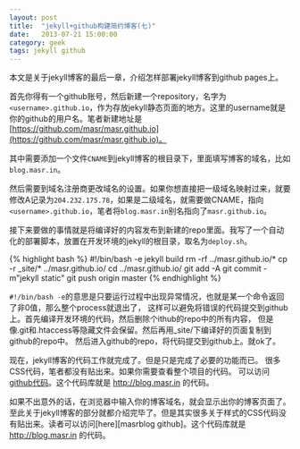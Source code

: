 ```yaml
---
layout: post
title:  "jekyll+github构建简约博客(七)"
date:   2013-07-21 15:00:00
category: geek
tags: jekyll github
---
```


<p class="excerpt">
<!--excerpt-->
本文是关于jekyll博客的最后一章，介绍怎样部署jekyll博客到github pages上。
<!--excerpt-->
</p>

首先你得有一个github账号，然后新建一个repository，名字为`<username>.github.io`，作为存放jekyll静态页面的地方。这里的username就是你的github的用户名。笔者新建地址是[https://github.com/masr/masr.github.io](https://github.com/masr/masr.github.io)。

其中需要添加一个文件`CNAME`到jekyll博客的根目录下，里面填写博客的域名，比如`blog.masr.in`。

然后需要到域名注册商更改域名的设置。如果你想直接把一级域名映射过来，就要修改A记录为`204.232.175.78`，如果是二级域名，就需要做CNAME，指向`<username>.github.io`，笔者将`blog.masr.in`别名指向了`masr.github.io`。

接下来要做的事情就是将编译好的内容发布到新建的repo里面。我写了一个自动化的部署脚本，放置在开发环境的jekyll的根目录，取名为`deploy.sh`。

{% highlight bash %}
#!/bin/bash -e
jekyll build
rm -rf ../masr.github.io/*
cp -r _site/* ../masr.github.io/
cd ../masr.github.io/
git add -A
git commit -m"jekyll static"
git push origin master 
{% endhighlight %}

`#!/bin/bash -e`的意思是只要运行过程中出现异常情况，也就是某一个命令返回了非0值，那么整个process就退出了，
这样可以避免将错误的代码提交到github上。首先编译开发环境的代码，然后删除个ithub的repo中的所有内容，
但是像.git和.htaccess等隐藏文件会保留。然后再用_site/下编译好的页面复制到github的repo中。
然后进入github的repo，将代码提交到github上。就ok了。

现在，jekyll博客的代码工作就完成了。但是只是完成了必要的功能而已。
很多CSS代码，笔者都没有贴出来。如果你需要查看整个项目的代码。
可以访问[github代码](https://github.com/masr/dev-masr.github.io )。这个代码库就是 http://blog.masr.in 的代码。

如果不出意外的话，在浏览器中输入你的博客域名，就会显示出你的博客页面了。至此关于jekyll博客的部分就都介绍完毕了。但是其实很多关于样式的CSS代码没有贴出来。读者可以访问[here][masrblog github]。这个代码库就是 http://blog.masr.in 的代码。

